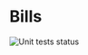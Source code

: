 # Bills
![Unit tests status](https://github.com/m00nbek/Bills/actions/workflows/test.yml/badge.svg)
